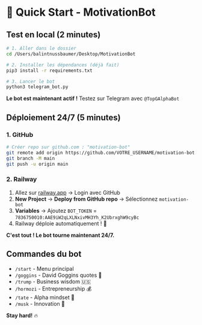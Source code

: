 # 🚀 Quick Start - MotivationBot

## Test en local (2 minutes)

```bash
# 1. Aller dans le dossier
cd /Users/balintnussbaumer/Desktop/MotivationBot

# 2. Installer les dépendances (déjà fait)
pip3 install -r requirements.txt

# 3. Lancer le bot
python3 telegram_bot.py
```

**Le bot est maintenant actif !** Testez sur Telegram avec `@TopGAlphaBot`

## Déploiement 24/7 (5 minutes)

### 1. GitHub
```bash
# Créer repo sur github.com : "motivation-bot"
git remote add origin https://github.com/VOTRE_USERNAME/motivation-bot.git
git branch -M main
git push -u origin main
```

### 2. Railway
1. Allez sur [railway.app](https://railway.app) → Login avec GitHub
2. **New Project** → **Deploy from GitHub repo** → Sélectionnez `motivation-bot`
3. **Variables** → Ajoutez `BOT_TOKEN` = `7836750010:AAE9iW2qLXLNxivMH3Yh_K2UbrxghW9cyBc`
4. Railway déploie automatiquement ! 🎉

**C'est tout ! Le bot tourne maintenant 24/7.**

## Commandes du bot

- `/start` - Menu principal
- `/goggins` - David Goggins quotes 💪
- `/trump` - Business wisdom 🇺🇸
- `/hormozi` - Entrepreneurship 💰
- `/tate` - Alpha mindset 👑
- `/musk` - Innovation 🚀

**Stay hard!** 🔥
